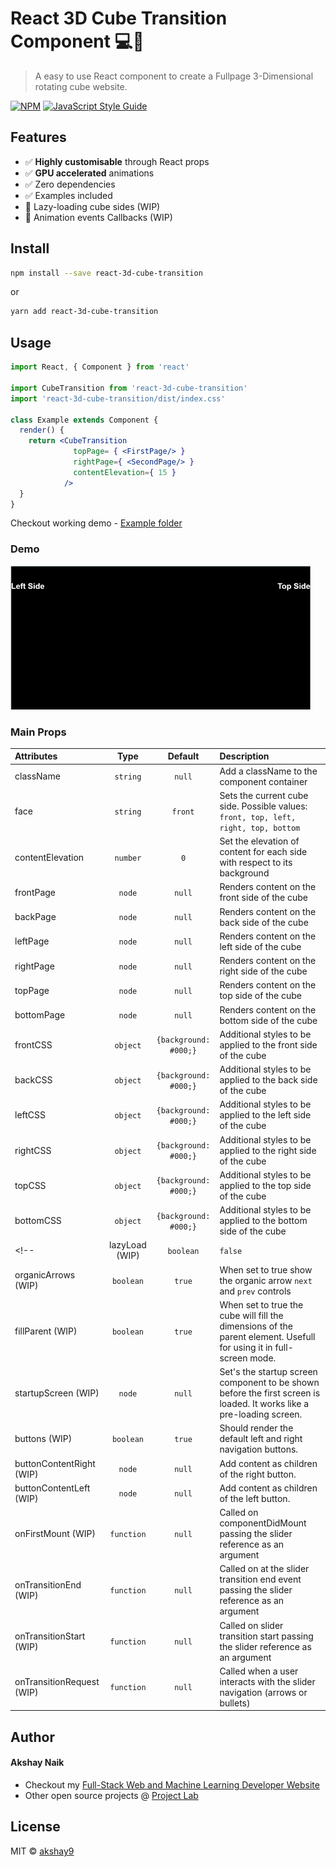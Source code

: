 # React 3D Cube Transition Component 💻📱

> A easy to use React component to create a Fullpage 3-Dimensional rotating cube website.

[![NPM](https://img.shields.io/npm/v/react-3d-cube-transition.svg)](https://www.npmjs.com/package/react-3d-cube-transition) [![JavaScript Style Guide](https://img.shields.io/badge/code_style-standard-brightgreen.svg)](https://standardjs.com)

## Features

 - ✅ **Highly customisable** through React props
 - ✅ **GPU accelerated** animations 
 - ✅ Zero dependencies
 - ✅ Examples included
 - 🔨 Lazy-loading cube sides (WIP)
 - 🔨 Animation events Callbacks (WIP)

## Install

```bash
npm install --save react-3d-cube-transition
```
or

```bash
yarn add react-3d-cube-transition
```

## Usage

```jsx
import React, { Component } from 'react'

import CubeTransition from 'react-3d-cube-transition'
import 'react-3d-cube-transition/dist/index.css'

class Example extends Component {
  render() {
    return <CubeTransition 
              topPage= { <FirstPage/> }
              rightPage={ <SecondPage/> }
              contentElevation={ 15 }
            />
  }
}
```

Checkout working demo - [Example folder](https://github.com/akshay9/react-3d-cube-transition/tree/master/example)

### Demo

[<img width="480" alt="react-3d-cube-transition demo" src="https://github.com/akshay9/react-3d-cube-transition/blob/master/example/public/library-demo.gif?raw=true">](https://akshay-naik.com/react-3d-cube-transition)

### Main Props
| Attributes                |    Type    |        Default        | Description                                                                                                           |
| :------------------------ | :--------: | :-------------------: | :-------------------------------------------------------------------------------------------------------------------- |
| className                 |  `string`  |        `null`         | Add a className to the component container                                                                            |
| face                      |  `string`  |        `front`        | Sets the current cube side. Possible values: `front, top, left, right, top, bottom`                                   |
| contentElevation          |  `number`  |          `0`          | Set the elevation of content for each side with respect to its background                                             |
| frontPage                 |   `node`   |        `null`         | Renders content on the front side of the cube                                                                         |
| backPage                  |   `node`   |        `null`         | Renders content on the back side of the cube                                                                          |
| leftPage                  |   `node`   |        `null`         | Renders content on the left side of the cube                                                                          |
| rightPage                 |   `node`   |        `null`         | Renders content on the right side of the cube                                                                         |
| topPage                   |   `node`   |        `null`         | Renders content on the top side of the cube                                                                           |
| bottomPage                |   `node`   |        `null`         | Renders content on the bottom side of the cube                                                                        |
| frontCSS                  |  `object`  | `{background: #000;}` | Additional styles to be applied to the front side of the cube                                                         |
| backCSS                   |  `object`  | `{background: #000;}` | Additional styles to be applied to the back side of the cube                                                          |
| leftCSS                   |  `object`  | `{background: #000;}` | Additional styles to be applied to the left side of the cube                                                          |
| rightCSS                  |  `object`  | `{background: #000;}` | Additional styles to be applied to the right side of the cube                                                         |
| topCSS                    |  `object`  | `{background: #000;}` | Additional styles to be applied to the top side of the cube                                                           |
| bottomCSS                 |  `object`  | `{background: #000;}` | Additional styles to be applied to the bottom side of the cube                                                        |
<!-- | lazyLoad (WIP)            | `boolean`  |        `false`        | Lazily load other cube side screens when user navigates to them                                                       |
| organicArrows (WIP)       | `boolean`  |        `true`         | When set to true show the organic arrow `next` and `prev` controls                                                    |
| fillParent  (WIP)         | `boolean`  |        `true`         | When set to true the cube will fill the dimensions of the parent element. Usefull for using it in full-screen mode.   |
| startupScreen (WIP)       |   `node`   |        `null`         | Set's the startup screen component to be shown before the first screen is loaded. It works like a pre-loading screen. |
| buttons (WIP)             | `boolean`  |        `true`         | Should render the default left and right navigation buttons.                                                          |
| buttonContentRight (WIP)  |   `node`   |        `null`         | Add content as children of the right button.                                                                          |
| buttonContentLeft (WIP)   |   `node`   |        `null`         | Add content as children of the left button.                                                                           |
| onFirstMount (WIP)        | `function` |        `null`         | Called on componentDidMount passing the slider reference as an argument                                               |
| onTransitionEnd (WIP)     | `function` |        `null`         | Called on at the slider transition end event passing the slider reference as an argument                              |
| onTransitionStart (WIP)   | `function` |        `null`         | Called on slider transition start passing the slider reference as an argument                                         |
| onTransitionRequest (WIP) | `function` |        `null`         | Called when a user interacts with the slider navigation (arrows or bullets)                                           | -->

## Author

#### Akshay Naik

- Checkout my <a href="https://akshay-naik.com" title="Full-Stack Web Developer, Machine Learning Specialist" target="_blank">Full-Stack Web and Machine Learning Developer Website</a>
- Other open source projects @ <a title="Web and AI Projects Laboratory" target="_blank" href="https://akshay-naik.com/projects">Project Lab</a>

## License

MIT © [akshay9](https://github.com/akshay9)
